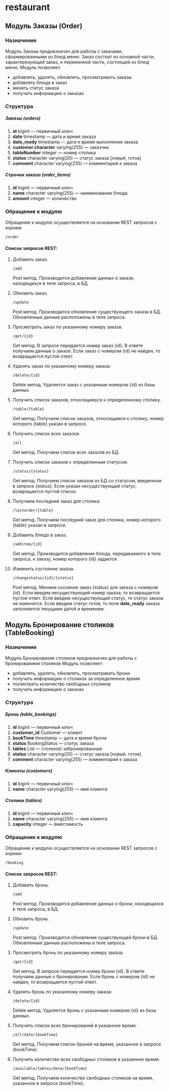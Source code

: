 # restaurant
## Модуль Заказы (Order)

### Назначение

Модуль Заказы предназначен для работы с заказами, сформированными 
из блюд меню. Заказ состоит из основной части, характеризующей заказ, и переменной части,
состоящей из блюд меню. Модуль позволяет:
 * добавлять, удалять, обновлять, просматривать заказы
 * добавлять блюда в заказ
 * менять статус заказа
 * получать информацию о заказах 
 
### Структура

##### Заказы (orders)
1. **id** bigint — первичный ключ    
2. **date** timestamp — дата и время заказа  
3. **date_ready** timestamp — дата и время выполнения заказа
3. **customer character** varying(255) — заказчик
4. **tableNumber** integer — номер столика
5. **status** character varying(20) — статус заказа [новый, готов]
6. **comment** character varying(255) — комментарий к заказа

##### Строчки заказа (order_items)
1. **id** bigint — первичный ключ    
2. **name** character varying(255) — наименование блюда   
3. **amount** integer — количество

### Обращение к модулю
Обращение к модулю осуществляется на основании REST запросов с корнем

 ```/order```
 
#### Список запросов REST:

1. Добавить заказ.  
    
   ```/add```
   
    Post метод. Производится добавление данных о заказе, находящихся в теле запроса, в БД.
   
2. Обновить заказ.
     
   ```/update```
   
    Post метод. Производится обновление существующего заказа в БД. Обновленные данные расположены в теле запроса.
   
3. Просмотреть заказ по указанному номеру заказа: 
 
   ```/get/{id}```
   
    Get метод. В запросе передается номер заказ {id}. В ответе получаем данные о заказе. Если заказ с номером {id} не найден, то возвращается пустой ответ. 
 
4. Удалить заказ по указанному номеру заказа:  
 
   ```/delete/{id}```
   
   Delete метод. Удаляется заказ с указанным номером {id} из базы данных.
 
5. Получить список заказов, относящимуся к определенному столику. 
 
   ```/table/{table}```
   
   Get метод. Получаем список заказов, относящимся к столику, номер которого {table} указан в запросе.
   
6. Получить список всех заказов. 
 
   ```/all```
   
   Get метод. Получаем список всех заказов из БД.
 
7. Получить список заказов с определенным статусом. 
 
   ```/status/{status}```
   
   Get метод. Получаем список заказов из БД со статусом, введенном в запросе {status}. Если указан несуществующий статус, возвращается пустой список.
  
8. Получаем последний заказ для столика.
  
   ```/lastorder/{table}```
   
   Get метод. Получаем последний заказ для столика, номер которого {table} указан в запросе.                                                            

9. Добавить блюдо в заказ.
  
   ```/additem/{id}```
   
   Get метод. Производится добавление блюда, передаваемого в теле запроса, к 
    заказу, номер которого {id} задается.
  
10. Изменить состояние заказа. 
 
    ```/changestatus/{id}/{status}```
    
     Post метод. Меняем сосояние заказ {status} для заказа с номером {id}. Если введем несуществующий номер заказа, то возвращается пустой ответ. 
     Если введем несуществующий статус, то статус заказа не изменится.
     Если введем статус *готов*, то поле **date_ready** заказа заполняется текущими датой и временем.
     
## Модуль Бронирование столиков (TableBooking)

### Назначение

Модуль Бронирование столиков предназначен для работы с бронированием столиков
Модуль позволяет:
 * добавлять, удалять, обновлять, просматривать брони
 * получать информацию о столиках за определенное время
 * посмотреть количество свободных столиков
 * получать информацию о заказах 
 
### Структура

##### Бронь (table_bookings)
1. **id** bigint — первичный ключ    
2. **customer_id** Customer — клиент  
3. **bookTime** timestamp — дата и время брони
3. **status** BookingStatus — статус заказа
4. **tables** List<RestaurantTable> — столик(и) забронированные
5. **status** character varying(20) — статус заказа [новый, готов]
6. **comment** character varying(255) — комментарий к заказа

##### Клиенты (customers)
1. **id** bigint — первичный ключ    
2. **name** character varying(255) — имя клиента  

##### Столики (tables)
1. **id** bigint — первичный ключ    
2. **name** character varying(255) — имя клиента  
3. **capacity** integer — вместимость


### Обращение к модулю
Обращение к модулю осуществляется на основании REST запросов с корнем

 ```/booking```
 
#### Список запросов REST:

1. Добавить бронь.  
    
   ```/add```
   
    Post метод. Производится добавление данных о брони, находящихся в теле запроса, в БД.
   
2. Обновить бронь.
     
   ```/update```
   
    Post метод. Производится обновление существующей брони в БД. Обновленные данные расположены в теле запроса.
   
3. Просмотреть бронь по указанному номеру заказа: 
 
   ```/get/{id}```
   
    Get метод. В запросе передается номер брони {id}. В ответе получаем данные о бронировании. Если бронь с номером {id} не найден, то возвращается пустой ответ. 
 
4. Удалить бронь по указанному номеру заказа:  
 
   ```/delete/{id}```
   
   Delete метод. Удаляется бронь с указанным номером {id} из базы данных.
 
5. Получить список всех бронирований в указанное время. 
 
   ```/all/date/{bookTime}```
   
   Get метод. Получаем список броней на время, указанное в запросе {bookTime}.
   
6. Получить количество всех свободных столиков в указанное время. 
 
   ```/available/tables/date/{bookTime}```
   
   Get метод. Получаем количество свободных столиков на время, указанное в запросе {bookTime}.